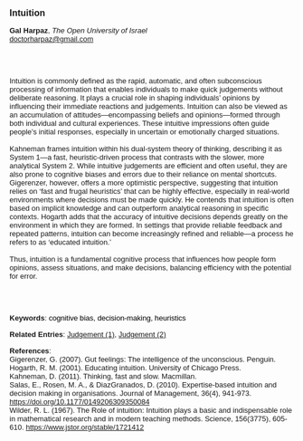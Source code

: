 <!DOCTYPE html><html lang="en"><head><title="Intuition"></head>
<body><p><font face="Poppins, Calibri, sans-serif" size="3"><b>Intuition</b></font></p>
<p><font face="Poppins, Calibri, sans-serif" size="2"><b>Gal Harpaz</b>, <i>The Open University of Israel</i><br><a href="mailto:doctorharpaz@gmail.com" target="blank">doctorharpaz@gmail.com</a></font></p>
<p><font face="Poppins, Calibri, sans-serif" size="2"><br><br><br>Intuition is commonly defined as the rapid, automatic, and often subconscious processing of information that enables individuals to make quick judgements without deliberate reasoning. It plays a crucial role in shaping individuals’ opinions by influencing their immediate reactions and judgements. Intuition can also be viewed as an accumulation of attitudes—encompassing beliefs and opinions—formed through both individual and cultural experiences. These intuitive impressions often guide people’s initial responses, especially in uncertain or emotionally charged situations.<br><br>Kahneman frames intuition within his dual-system theory of thinking, describing it as System 1—a fast, heuristic-driven process that contrasts with the slower, more analytical System 2. While intuitive judgements are efficient and often useful, they are also prone to cognitive biases and errors due to their reliance on mental shortcuts. Gigerenzer, however, offers a more optimistic perspective, suggesting that intuition relies on ‘fast and frugal heuristics’ that can be highly effective, especially in real-world environments where decisions must be made quickly. He contends that intuition is often based on implicit knowledge and can outperform analytical reasoning in specific contexts. Hogarth adds that the accuracy of intuitive decisions depends greatly on the environment in which they are formed. In settings that provide reliable feedback and repeated patterns, intuition can become increasingly refined and reliable—a process he refers to as ‘educated intuition.’<br><br>Thus, intuition is a fundamental cognitive process that influences how people form opinions, assess situations, and make decisions, balancing efficiency with the potential for error.<br><br><br><br></font></p>
<p><font face="Poppins, Calibri, sans-serif" size="2"><b>Keywords</b>: </span></span></font></font></span></font><font color="#000000"><span style="text-decoration: none"><font face="calibri, sans-serif"><font size="2" style="font-size: 10pt"><span style="letter-spacing: -0.1pt"><span lang="en-us">c</span></span></font></font></span></font><font color="#000000"><span style="text-decoration: none"><font face="calibri, sans-serif"><font size="2" style="font-size: 10pt"><span style="letter-spacing: -0.1pt"><span lang="en-us">ognitive bias, decision-making, heuristics</span></span></font></font></span></font></font></p>
<p><font face="Poppins, Calibri, sans-serif" size="2"><b>Related Entries</b>: <a href="./judgement-(1).html">Judgement (1)</a>, <a href="./judgement-(2).html">Judgement (2)</a></font></p>
<p><font face="Poppins, Calibri, sans-serif" size="2"><b>References</b>:<br>Gigerenzer, G. (2007). Gut feelings: The intelligence of the unconscious. Penguin.‏<br>Hogarth, R. M. (2001). Educating intuition. University of Chicago Press.‏<br>Kahneman, D. (2011). Thinking, fast and slow. Macmillan.‏<br>Salas, E., Rosen, M. A., &amp; DiazGranados, D. (2010). Expertise-based intuition and decision making in organisations. Journal of Management, 36(4), 941-973.‏ <a href="https://doi.org/10.1177/0149206309350084" target="_blank">https://doi.org/10.1177/0149206309350084</a><br>Wilder, R. L. (1967). The Role of intuition: Intuition plays a basic and indispensable role in mathematical research and in modern teaching methods. Science, 156(3775), 605-610.‏ <a href="https://www.jstor.org/stable/1721412" target="_blank">https://www.jstor.org/stable/1721412</a></font></p>
</body>